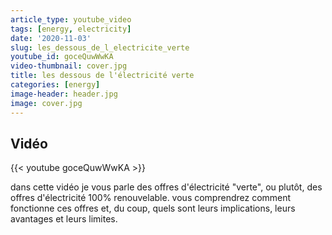 ```yaml
---
article_type: youtube_video
tags: [energy, electricity]
date: '2020-11-03'
slug: les_dessous_de_l_electricite_verte
youtube_id: goceQuwWwKA
video-thumbnail: cover.jpg
title: les dessous de l'électricité verte
categories: [energy]
image-header: header.jpg
image: cover.jpg
---
```


## Vidéo

{{< youtube goceQuwWwKA >}}

dans cette vidéo je vous parle des offres d'électricité "verte", ou plutôt, des offres d'électricité 100% renouvelable. vous comprendrez comment fonctionne ces offres et, du coup, quels sont leurs implications, leurs avantages et leurs limites.